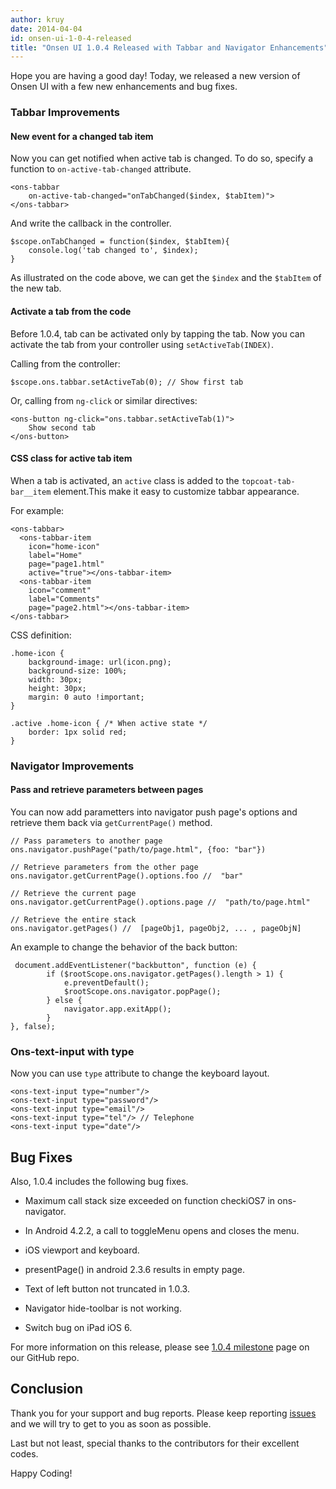 ```yaml
---
author: kruy
date: 2014-04-04
id: onsen-ui-1-0-4-released
title: "Onsen UI 1.0.4 Released with Tabbar and Navigator Enhancements"
---
```


Hope you are having a good day! Today, we released a new version of Onsen UI with a few new enhancements and bug fixes.

### Tabbar Improvements

#### New event for a changed tab item

Now you can get notified when active tab is changed. To do so, specify a function to `on-active-tab-changed` attribute.

	<ons-tabbar 
    	on-active-tab-changed="onTabChanged($index, $tabItem)">
    </ons-tabbar>
        
And write the callback in the controller.

	$scope.onTabChanged = function($index, $tabItem){
    	console.log('tab changed to', $index);
    }
    
As illustrated on the code above, we can get the `$index` and the `$tabItem` of the new tab.


#### Activate a tab from the code

Before 1.0.4, tab can be activated only by tapping the tab. Now you can activate the tab from your controller using `setActiveTab(INDEX)`.

Calling from the controller:
	
	$scope.ons.tabbar.setActiveTab(0); // Show first tab

Or, calling from `ng-click` or similar directives:

	<ons-button ng-click="ons.tabbar.setActiveTab(1)">
        Show second tab
    </ons-button>
    

#### CSS class for active tab item

When a tab is activated, an `active` class is added to the `topcoat-tab-bar__item` element.This make it easy to customize tabbar appearance.

For example:

	<ons-tabbar>
      <ons-tabbar-item 
        icon="home-icon"
        label="Home"
        page="page1.html"
        active="true"></ons-tabbar-item> 
      <ons-tabbar-item 
        icon="comment"
        label="Comments"      
        page="page2.html"></ons-tabbar-item> 
    </ons-tabbar>
    
    
CSS definition:

    .home-icon {    
        background-image: url(icon.png);
        background-size: 100%;
        width: 30px;
        height: 30px;
        margin: 0 auto !important;
    }
    
    .active .home-icon { /* When active state */
        border: 1px solid red;
    }
    
### Navigator Improvements

#### Pass and retrieve parameters between pages

You can now add parametters into navigator push page's options and retrieve them back via `getCurrentPage()` method.

	// Pass parameters to another page
	ons.navigator.pushPage("path/to/page.html", {foo: "bar"})
    
    // Retrieve parameters from the other page
	ons.navigator.getCurrentPage().options.foo //  "bar"
    
    // Retrieve the current page
	ons.navigator.getCurrentPage().options.page //  "path/to/page.html"
    
    // Retrieve the entire stack
	ons.navigator.getPages() //  [pageObj1, pageObj2, ... , pageObjN]

An example to change the behavior of the back button:

	 document.addEventListener("backbutton", function (e) {
            if ($rootScope.ons.navigator.getPages().length > 1) {
                e.preventDefault();
                $rootScope.ons.navigator.popPage();
            } else {
                navigator.app.exitApp();
            }
	}, false);
    
    
### Ons-text-input with type

Now you can use `type` attribute to change the keyboard layout.

	<ons-text-input type="number"/>
    <ons-text-input type="password"/>
    <ons-text-input type="email"/>
    <ons-text-input type="tel"/> // Telephone
    <ons-text-input type="date"/>
        
## Bug Fixes

Also, 1.0.4 includes the following bug fixes.

* Maximum call stack size exceeded on function checkiOS7 in ons-navigator.

* In Android 4.2.2, a call to toggleMenu opens and closes the menu.

* iOS viewport and keyboard.

* presentPage() in android 2.3.6 results in empty page.

* Text of left button not truncated in 1.0.3.

* Navigator hide-toolbar is not working.

* Switch bug on iPad iOS 6.

For more information on this release, please see [1.0.4 milestone](https://github.com/OnsenUI/OnsenUI/issues?milestone=6&page=1&state=closed) page on our GitHub repo.

## Conclusion

Thank you for your support and bug reports. Please keep reporting [issues](https://github.com/OnsenUI/OnsenUI/issues?page=1&state=open) and we will try to get to you as soon as possible.

Last but not least, special thanks to the contributors for their excellent codes.

Happy Coding!

